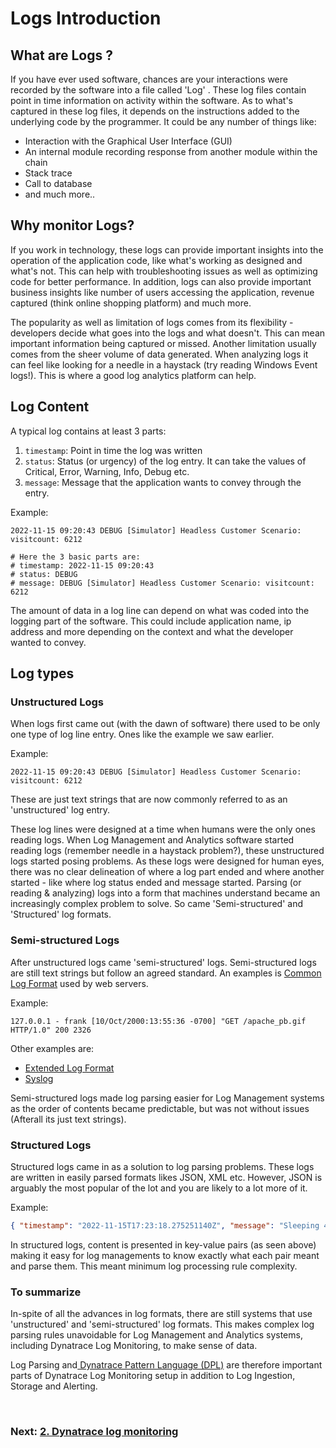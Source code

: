 # Logs Introduction

## What are Logs ?
If you have ever used software, chances are your interactions were recorded by the software into a file called 'Log' .  These log files contain point in time information on activity within the software. As to what's captured in these log files, it depends on the instructions added to the underlying code by the programmer. It could be any number of things like:
- Interaction with the Graphical User Interface (GUI)
- An internal module recording response from another module within the chain
- Stack trace
- Call to database
- and much more..

## Why monitor Logs?

If you work in technology, these logs can provide important insights into the operation of the application code, like what's working as designed and what's not. This can help with troubleshooting issues as well as optimizing code for better performance. In addition, logs can also provide important business insights like number of users accessing the application, revenue captured (think online shopping platform) and much more. 

The popularity as well as limitation of logs comes from its flexibility - developers decide what goes into the logs and what doesn't. This can mean important information being captured or missed. Another limitation usually comes from the sheer volume of data generated. When analyzing logs it can feel like looking for a needle in a haystack (try reading Windows Event logs!). This is where a good log analytics platform can help. 

## Log Content

A typical log contains at least 3 parts:
1. `timestamp`: Point in time the log was written
2. `status`: Status (or urgency) of the log entry. It can take the values of Critical, Error, Warning, Info, Debug etc.
3. `message`: Message that the application wants to convey through the entry. 

Example:
```log
2022-11-15 09:20:43 DEBUG [Simulator] Headless Customer Scenario: visitcount: 6212

# Here the 3 basic parts are:
# timestamp: 2022-11-15 09:20:43
# status: DEBUG
# message: DEBUG [Simulator] Headless Customer Scenario: visitcount: 6212
```

The amount of data in a log line can depend on what was coded into the logging part of the software. This could include application name, ip address and more depending on the context and what the developer  wanted to convey.

## Log types
### Unstructured Logs
When logs first came out (with the dawn of software) there used to be only one type of log line entry. Ones like the example we saw earlier.

Example:
```
2022-11-15 09:20:43 DEBUG [Simulator] Headless Customer Scenario: visitcount: 6212
```

These are just text strings that are now commonly referred to as an 'unstructured' log entry.

These log lines were designed at a time when humans were the only ones reading logs. When Log Management and Analytics software started reading logs (remember needle in a haystack problem?), these unstructured logs started posing problems. As these logs were designed for human eyes, there was no clear delineation of where a log part ended and where another started - like where log status ended and message started. Parsing (or reading & analyzing) logs into a form that machines understand became an increasingly complex problem to solve. So came 'Semi-structured' and 'Structured' log formats.

### Semi-structured Logs
After unstructured logs came 'semi-structured' logs. Semi-structured logs are still text strings but  follow an agreed standard. An examples is  [Common Log Format](https://en.wikipedia.org/wiki/Common_Log_Format) used by web servers.

Example:
```log
127.0.0.1 - frank [10/Oct/2000:13:55:36 -0700] "GET /apache_pb.gif HTTP/1.0" 200 2326
```
Other examples are:
- [Extended Log Format](https://en.wikipedia.org/wiki/Extended_Log_Format)
- [Syslog](https://en.wikipedia.org/wiki/Syslog)

Semi-structured logs made log parsing easier for Log Management systems as the order of contents became predictable, but was not without issues (Afterall its just text strings).

### Structured Logs
Structured logs came in as a solution to log parsing problems. These logs are written in easily parsed formats likes JSON, XML etc. However, JSON is arguably the most popular of the lot and you are likely to a lot more of it.

Example:
```json
{ "timestamp": "2022-11-15T17:23:18.275251140Z", "message": "Sleeping 4.989986122s", "log_level": "info", "source": "cc.deployment_updater.scheduler", "data": {}, "thread_id": 47012094035440, "fiber_id": 47012138728420, "process_id": 6, "file": "/var/vcap/data/packages/cloud_controller_ng/bcf72371ae8625bf4e5d9ee6c9339ebff8f152f2/cloud_controller_ng/lib/cloud_controller/deployment_updater/scheduler.rb", "lineno": 54, "method": "update" }
```

In structured logs, content is presented in key-value pairs (as seen above) making it easy for log managements to know exactly what each pair meant and parse them. This meant minimum log processing rule complexity.

### To summarize
In-spite of all the advances in log formats, there are still systems that use 'unstructured' and 'semi-structured' log formats. This makes complex log parsing rules unavoidable for Log Management and Analytics systems, including Dynatrace Log Monitoring, to make sense of data. 

Log Parsing and[ Dynatrace Pattern Language (DPL)](https://www.dynatrace.com/support/help/shortlink/dpl-dynatrace-pattern-language-hub) are therefore important parts of Dynatrace Log Monitoring setup in addition to Log Ingestion, Storage and Alerting.

<br/>

### Next: [2. Dynatrace log monitoring](2-dynatrace-log-monitoring.md)